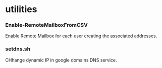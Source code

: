 # utilities

<h3>Enable-RemoteMailboxFromCSV</h3>
Enable Remote Mailbox for each user creating the associated addresses.

<h3>setdns.sh</h3>
CHhange dynamic IP in google domains DNS service.

